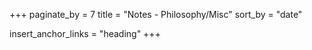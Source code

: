 +++
paginate_by = 7
title = "Notes - Philosophy/Misc"
sort_by = "date"

insert_anchor_links = "heading"
+++
